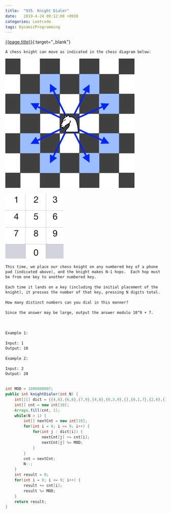 ```yaml
---
title:  "935. Knight Dialer"
date:   2019-4-24 09:12:00 +0930
categories: Leetcode
tags: DynamicProgramming
---
```


[{{page.title}}](https://leetcode.com/problems/knight-dialer/){:target="_blank"}


    A chess knight can move as indicated in the chess diagram below:

![img1](/img/posts/knight-dialer-1.png)

![img1](/img/posts/knight-dialer-2.png)


    This time, we place our chess knight on any numbered key of a phone pad (indicated above), and the knight makes N-1 hops.  Each hop must be from one key to another numbered key.

    Each time it lands on a key (including the initial placement of the knight), it presses the number of that key, pressing N digits total.

    How many distinct numbers can you dial in this manner?

    Since the answer may be large, output the answer modulo 10^9 + 7.



    Example 1:

    Input: 1
    Output: 10

    Example 2:

    Input: 2
    Output: 20


```java

int MOD = 1000000007;
public int knightDialer(int N) {
    int[][] dict = {{4,6},{6,8},{7,9},{4,8},{0,3,9},{},{0,1,7},{2,6},{1,3},{2,4}};
    int[] cnt = new int[10];
    Arrays.fill(cnt, 1);
    while(N > 1) {
        int[] nextCnt = new int[10];
        for(int i = 0; i <= 9; i++) {
            for(int j : dict[i]) {
                nextCnt[j] += cnt[i];
                nextCnt[j] %= MOD;
            }
        }
        cnt = nextCnt;
        N--;
    }
    int result = 0;
    for(int i = 0; i <= 9; i++) {
        result += cnt[i];
        result %= MOD;
    }
    return result;
}
```
